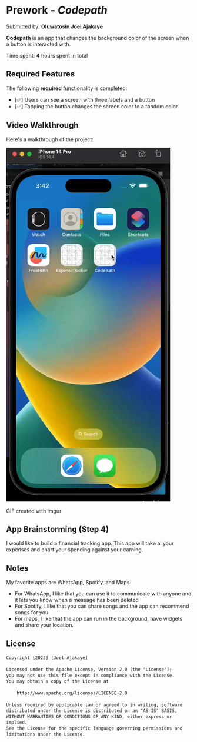 # Prework - *Codepath*

Submitted by: **Oluwatosin Joel Ajakaye**

**Codepath** is an app that changes the background color of the screen when a button is interacted with.

Time spent: **4** hours spent in total

## Required Features

The following **required** functionality is completed:

- [✅] Users can see a screen with three labels and a button
- [✅] Tapping the button changes the screen color to a random color
 
## Video Walkthrough

Here's a walkthrough of the project:

<!-- <img src='https://imgur.com/v6t6FDi'/> -->
![](ezgif.com-video-to-gif_1.gif)

<!-- Replace this with whatever GIF tool you used! -->
GIF created with imgur
<!-- Recommended tools:
[Kap](https://getkap.co/) for macOS
[ScreenToGif](https://www.screentogif.com/) for Windows
[peek](https://github.com/phw/peek) for Linux. -->

## App Brainstorming (Step 4)
I would like to build a financial tracking app. This app will take al your expenses and chart your spending against your earning. 

## Notes
My favorite apps are WhatsApp, Spotify, and Maps
+ For WhatsApp, I like that you can use it to communicate with anyone and it lets you know when a message has been deleted
+ For Spotify, I like that you can share songs and the app can recommend songs for you
+ For maps, I like that the app can run in the background, have widgets and share your location.

## License

    Copyright [2023] [Joel Ajakaye]

    Licensed under the Apache License, Version 2.0 (the "License");
    you may not use this file except in compliance with the License.
    You may obtain a copy of the License at

        http://www.apache.org/licenses/LICENSE-2.0

    Unless required by applicable law or agreed to in writing, software
    distributed under the License is distributed on an "AS IS" BASIS,
    WITHOUT WARRANTIES OR CONDITIONS OF ANY KIND, either express or implied.
    See the License for the specific language governing permissions and
    limitations under the License.

